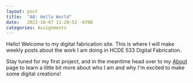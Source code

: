 ```yaml
---
layout: post
title:  "A0: Hello World"
date:   2022-10-07 11:20:52 -0700
categories: Assignments
---
```



Hello! Welcome to my digital fabrication site. This is where I will make weekly posts about the work I am doing in HCDE 533 Digital Fabrication. 

Stay tuned for my first project, and in the meantime head over to my [About](/Digital-Fabrication/about) page to learn a little bit more about who I am and why I'm excited to make some digital creations! 